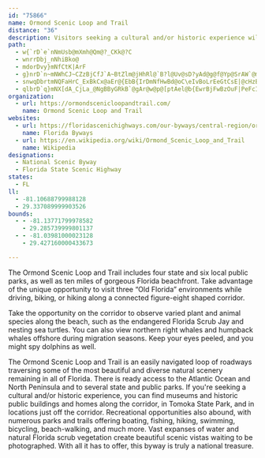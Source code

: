 ```yaml
---
id: "75866"
name: Ormond Scenic Loop and Trail
distance: "36"
description: Visitors seeking a cultural and/or historic experience will find museums, historic public buildings, and private homes along the corridor, in Tomoka State Park, and in locations a few blocks off the designated roadways. This is a byway where recreational opportunities abound.
path:
  - w{`rD`e`nNmUsb@mXmh@Qm@?_CKk@?C
  - wnrrDbj_nNhiBko@
  - mdorDvy}mNfCtK|ArF
  - g}nrD`n~mNWhCJ~CZzBjCfJ`A~BtZlm@jHhRl@`B?l@Uv@sD?yAd@g@f@Yp@SrAW`@mAPcAM{@Jy@Zu@r@g@bAwCrBwAnD}@jAoAr@}Bd@}EdDNl@bJdPp@pBzVv{A|BsA|{EyhArS}InHeEfPeKt@u@vAsB`AmCxY{tA|CuN~@kD\s@pVm\xLuLdLsGV[
  - snwqDbrtmNQFaHrC_ExBkCx@aEr@{EbB{IrDmNfHwBd@oC\eIvBoLrEeGtCsE|@cHzBkQxGyPzF{M~DkGlC_CVwFbBaA\uFlDuElBwDjAyRzDga@zMgIxB{R~GsCr@uWvIiNpDeLtDcCp@ePrF}l@vQmE~A}KtCkNdEuJjDeLrCkFlBiWhHwQpGo`@pImPlG{DlAgDbAsCf@{GdByDnA{TvFmc@bMk}@hZwSrH
  - qlbrD`q}mNX[dA_CjLa_@NgBByGRkB`@gAr@w@p@[ptAel@b{EwrBjFwBzOuF|PeFcIqZuHqUOi@}C_KmL}a@gBVsIlDkBnA_RdHePlHeGxBk\vM{kApd@aWhJmOlG{DpAgUvI}Ah@wCf@qMx@qE~@eBj@_r@pV{y@j[sTxHaEhBi_@lNct@bYmd@`PgQzGwW`J}e@bQa_Czx@
organization:
  - url: https://ormondscenicloopandtrail.com/
    name: Ormond Scenic Loop and Trail
websites:
  - url: https://floridascenichighways.com/our-byways/central-region/ormond-scenic-loop-trail/
    name: Florida Byways
  - url: https://en.wikipedia.org/wiki/Ormond_Scenic_Loop_and_Trail
    name: Wikipedia
designations:
  - National Scenic Byway
  - Florida State Scenic Highway
states:
  - FL
ll:
  - -81.10688799988128
  - 29.337089999903526
bounds:
  - - -81.13771799978582
    - 29.285739999801137
  - - -81.03981000023128
    - 29.427160000433673

---
```


The Ormond Scenic Loop and Trail includes four state and six local public parks, as well as ten miles of gorgeous Florida beachfront. Take advantage of the unique opportunity to visit three “Old Florida” environments while driving, biking, or hiking along a connected figure-eight shaped corridor.

Take the opportunity on the corridor to observe varied plant and animal species along the beach, such as the endangered Florida Scrub Jay and nesting sea turtles. You can also view northern right whales and humpback whales offshore during migration seasons. Keep your eyes peeled, and you might spy dolphins as well.

The Ormond Scenic Loop and Trail is an easily navigated loop of roadways traversing some of the most beautiful and diverse natural scenery remaining in all of Florida. There is ready access to the Atlantic Ocean and North Peninsula and to several state and public parks. If you're seeking a cultural and/or historic experience, you can find museums and historic public buildings and homes along the corridor, in Tomoka State Park, and in locations just off the corridor. Recreational opportunities also abound, with numerous parks and trails offering boating, fishing, hiking, swimming, bicycling, beach-walking, and much more. Vast expanses of water and natural Florida scrub vegetation create beautiful scenic vistas waiting to be photographed. With all it has to offer, this byway is truly a national treasure.
